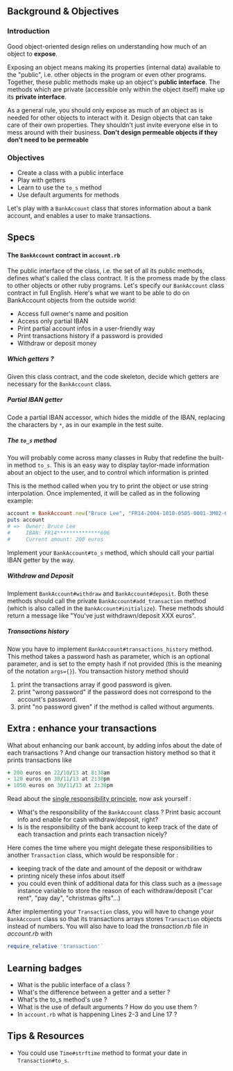 ## Background & Objectives

### Introduction

Good object-oriented design relies on understanding how much of an object to
**expose**.

Exposing an object means making its properties (internal data) available to the
"public", i.e. other objects in the program or even other programs. Together,
these public methods make up an object's **public interface**. The methods which
are private (accessible only within the object itself) make up its **private
interface**.

As a general rule, you should only expose as much of an object as is needed for
other objects to interact with it. Design objects that can take care of their
own properties. They shouldn't just invite everyone else in to mess around with
their business. **Don't design permeable objects if they don't need to be
permeable**

### Objectives

- Create a class with a public interface
- Play with getters
- Learn to use the `to_s` method
- Use default arguments for methods

Let's play with a `BankAccount` class that stores information about a bank
account, and enables a user to make transactions.

## Specs

#### The `BankAccount` contract in `account.rb`
The public interface of the class, i.e. the set of all its public methods,
defines what's called the class contract. It is the promess made
by the class to other objects or other ruby programs. Let's specify our
`BankAccount` class contract in full English. Here's what we want to be able to
do on BankAccount objects from the outside world:

* Access full owner's name and position
* Access only partial IBAN
* Print partial account infos in a user-friendly way
* Print transactions history if a password is provided
* Withdraw or deposit money

##### Which getters ?
Given this class contract, and the code skeleton, decide which getters are
necessary for the `BankAccount` class.

##### Partial IBAN getter
Code a partial IBAN accessor, which hides the middle of the IBAN, replacing the
characters by `*`, as in our example in the test suite.

##### The `to_s` method
You will probably come across many classes in Ruby that redefine the built-in
method `to_s`. This is an easy way to display taylor-made information about an
object to the user, and to control which information is printed

This is the method called when you try to print the object or use string
interpolation. Once implemented, it will be called as in the following example:

```ruby
account = BankAccount.new("Bruce Lee", "FR14-2004-1010-0505-0001-3M02-606", 200, "brucelit")
puts account
# =>  Owner: Bruce Lee
#     IBAN: FR14**************606
#     Current amount: 200 euros
```

Implement your `BankAccount#to_s` method, which should call your partial IBAN
getter by the way.

##### Withdraw and Deposit
Implement `BankAccount#withdraw` and `BankAccount#deposit`. Both these methods
should call the private `BankAccount#add_transaction` method (which is also
called in the `BankAccount#initialize`). These methods should return a message
like "You've just withdrawn/deposit XXX euros".

##### Transactions history
Now you have to implement  `BankAccount#transactions_history` method. This
method takes a password hash as parameter, which is an optional parameter, and
is set to the empty hash if not provided (this is the meaning of the notation
`args={}`). You transaction history method should

1. print the transactions array if good password is given.
2. print "wrong password" if the password does not correspond to the account's password.
3. print "no password given" if the method is called without arguments.

## Extra : enhance your transactions
What about enhancing our bank account, by adding infos about the date of each
transactions ? And change our transaction history method so that it prints
transactions like

```ruby
+ 200 euros on 22/10/13 at 8:30am
- 120 euros on 30/11/13 at 2:30pm
+ 1050 euros on 30/11/13 at 2:30pm
```

Read about the [single responsibility
principle](http://en.wikipedia.org/wiki/Single_responsibility_principle), now
ask yourself :
- What's the responsibility of the `BankAccount` class ? Print basic account
  info and enable for cash withdraw/deposit, right?
- Is is the responsibility of the bank account to keep track of the date of each
  transaction and prints each transaction nicely?

Here comes the time where you might delegate these responsibilities to another
`Transaction` class, which would be responsible for :
- keeping track of the date and amount of the deposit or withdraw
- printing nicely these infos about itself
- you could even think of additional data for this class such as a `@message`
  instance variable to store the reason of each withdraw/deposit  ("car rent",
  "pay day", "christmas gifts"...)

After implementing your `Transaction` class, you will have to change your
`BankAccount` class so that its transactions arrays stores `Transaction` objects
instead of numbers. You will also have to load the *transaction.rb* file in
*account.rb* with

```ruby
require_relative 'transaction'`
```

## Learning badges

- What is the public interface of a class ?
- What's the difference between a getter and a setter ?
- What's the to_s method's use ?
- What is the use of default arguments ? How do you use them ?
- In `account.rb` what is happening Lines 2-3 and Line 17 ?

## Tips & Resources

- You could use `Time#strftime` method to format your date in `Transaction#to_s`.
